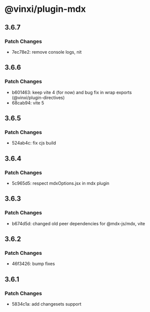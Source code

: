 # @vinxi/plugin-mdx

## 3.6.7

### Patch Changes

- 7ec78e2: remove console logs, nit

## 3.6.6

### Patch Changes

- b601463: keep vite 4 (for now) and bug fix in wrap exports (@vinxi/plugin-directives)
- 68cab94: vite 5

## 3.6.5

### Patch Changes

- 524ab4c: fix cjs build

## 3.6.4

### Patch Changes

- 5c965d5: respect mdxOptions.jsx in mdx plugin

## 3.6.3

### Patch Changes

- b674d5d: changed old peer dependencies for @mdx-js/mdx, vite

## 3.6.2

### Patch Changes

- 46f3426: bump fixes

## 3.6.1

### Patch Changes

- 5834c1a: add changesets support

